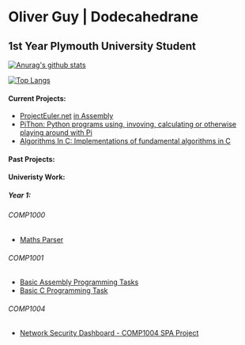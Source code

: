 # Oliver Guy | Dodecahedrane
## 1st Year Plymouth University Student

[![Anurag's github stats](https://github-readme-stats.vercel.app/api?username=Dodecahedrane&count_private=true&theme=midnight-purple)](https://github.com/anuraghazra/github-readme-stats)

[![Top Langs](https://github-readme-stats.vercel.app/api/top-langs/?username=Dodecahedrane&count_private=true&theme=midnight-purple&layout=compact)](https://github.com/anuraghazra/github-readme-stats)

#### Current Projects:

- [ProjectEuler.net](https://projecteuler.net/) [ in Assembly](https://github.com/Dodecahedrane/Project-Euler-In-Assembly)
- [PiThon: Python programs using, invoving, calculating or otherwise playing around with Pi](https://github.com/Dodecahedrane/PiThon)
- [Algorithms In C: Implementations of fundamental algorithms in C](https://github.com/Dodecahedrane/Algorithms-In-C)


#### Past Projects:


#### Univeristy Work:

##### Year 1:

###### COMP1000
- [Maths Parser](https://github.com/Dodecahedrane/Basic-Maths-Parser)

###### COMP1001
- [Basic Assembly Programming Tasks](https://github.com/Dodecahedrane/COMP-1001-Basic-Assembly-Tasks)
- [Basic C Programming Task](https://github.com/Dodecahedrane/COMP-10001-Basic-C-Tasks)

###### COMP1004
- [Network Security Dashboard - COMP1004 SPA Project](https://github.com/Dodecahedrane/COMP-1004)
